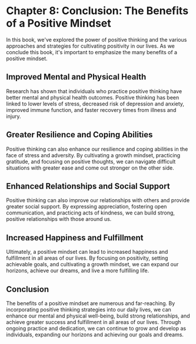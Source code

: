 Chapter 8: Conclusion: The Benefits of a Positive Mindset
=========================================================

In this book, we've explored the power of positive thinking and the various approaches and strategies for cultivating positivity in our lives. As we conclude this book, it's important to emphasize the many benefits of a positive mindset.

Improved Mental and Physical Health
-----------------------------------

Research has shown that individuals who practice positive thinking have better mental and physical health outcomes. Positive thinking has been linked to lower levels of stress, decreased risk of depression and anxiety, improved immune function, and faster recovery times from illness and injury.

Greater Resilience and Coping Abilities
---------------------------------------

Positive thinking can also enhance our resilience and coping abilities in the face of stress and adversity. By cultivating a growth mindset, practicing gratitude, and focusing on positive thoughts, we can navigate difficult situations with greater ease and come out stronger on the other side.

Enhanced Relationships and Social Support
-----------------------------------------

Positive thinking can also improve our relationships with others and provide greater social support. By expressing appreciation, fostering open communication, and practicing acts of kindness, we can build strong, positive relationships with those around us.

Increased Happiness and Fulfillment
-----------------------------------

Ultimately, a positive mindset can lead to increased happiness and fulfillment in all areas of our lives. By focusing on positivity, setting achievable goals, and cultivating a growth mindset, we can expand our horizons, achieve our dreams, and live a more fulfilling life.

Conclusion
----------

The benefits of a positive mindset are numerous and far-reaching. By incorporating positive thinking strategies into our daily lives, we can enhance our mental and physical well-being, build strong relationships, and achieve greater success and fulfillment in all areas of our lives. Through ongoing practice and dedication, we can continue to grow and develop as individuals, expanding our horizons and achieving our goals and dreams.
